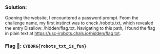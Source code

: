 ### **Solution:**
Opening the website, I encountered a password prompt. Feom the challenge name, my first instinct was to check /robots.txt, which revealed the entry Disallow: /hidden/flag.txt. Navigating to this path, I found the flag in plain text at https://usc-irobots.chals.io/hidden/flag.txt.
### **Flag 🚩:** `CYBORG{robots_txt_is_fun}`

